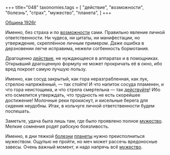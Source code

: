 +++
title="048"
taxonomies.tags = [
 "действие",
 "возможности",
 "болезнь",
 "страх",
 "мужество",
 "планета",
]
+++

[Община 1926г](/agni/1926)

Именно, без страха и по [возможности](/tags/возможности) сами. Правильно явление личной ответственности. Ни чудеса, ни цитаты, ни манифестации, но утверждение, скреплённое личным примером. Даже ошибка в дерзновении легче исправима, нежели согбенность бормотания.   

Драгоценно [действие](/tags/действие), не нуждающееся в аппаратах и в помощниках. Открывший драгоценную формулу не может прокричать её в окно, ибо вред покроет самую лучшую пользу.   

Именно, как сосуд закрытый, как гора неразграбленная, как лук, стрелою напряжённый, — так стойте! И что напиток сосуда пламенен, и что гора неистощима, и что стрела смертельна — так [действуйте](/tags/действие)! Ибо кто осмелится утверждать, что трудность не есть скорейшее достижение! Молочные реки прокиснут, и кисельные берега для сидения неудобны. Итак, в кольчуге личной ответственности будем поспешать.   

Заметьте, удача была лишь там, где было проявлено полное [мужество](/tags/мужество). Мелкие сомнения родят рабскую боязливость.   

Именно, в дни тяжкой [болезни](/tags/болезнь) [планеты](/tags/планета) нужно преисполниться мужеством. Ощупью не пройти, но меч может рассечь вредоносные завесы. Очень важный момент, и надо напрячь всё [мужество](/tags/мужество).   

